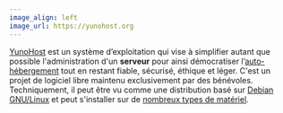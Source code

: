 ```yaml
---
image_align: left
image_url: https://yunohost.org
---
```


[YunoHost](https://yunohost.org) est un système d’exploitation qui vise à simplifier autant que possible l'administration d'un **serveur** pour ainsi démocratiser l’[auto-hébergement](https://yunohost.org/#/selfhosting_fr) tout en restant fiable, sécurisé, éthique et léger. C'est un projet de logiciel libre maintenu exclusivement par des bénévoles. Techniquement, il peut être vu comme une distribution basé sur [Debian GNU/Linux](https://debian.org/) et peut s'installer sur de [nombreux types de matériel](https://yunohost.org/#/install_fr).